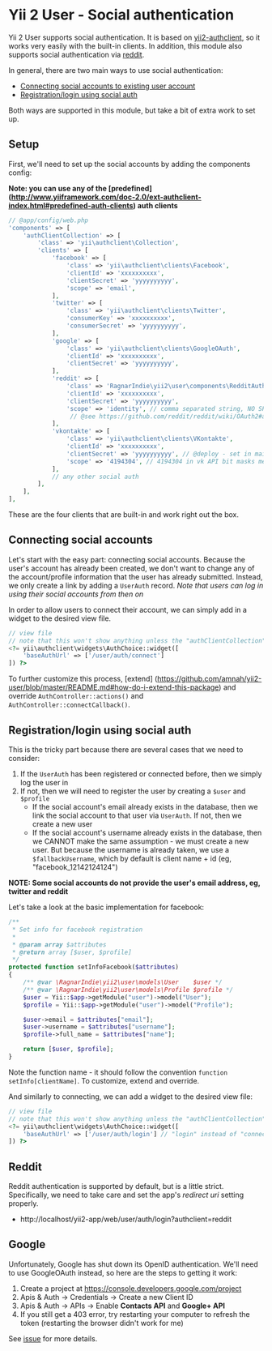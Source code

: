 Yii 2 User - Social authentication
=========

Yii 2 User supports social authentication. It is based on
[yii2-authclient](https://github.com/yiisoft/yii2-authclient), so it works very easily with
the built-in clients[](https://github.com/yiisoft/yii2-authclient#predefined-auth-clients).
In addition, this module also supports social authentication via
[reddit](components/RedditAuth.php).

In general, there are two main ways to use social authentication:

* [Connecting social accounts to existing user account](#connecting-social-accounts)
* [Registration/login using social auth](#registrationlogin-using-social-auth)

Both ways are supported in this module, but take a bit of extra work to set up.

## Setup

First, we'll need to set up the social accounts by adding the components config:

**Note: you can use any of the [predefined]
(http://www.yiiframework.com/doc-2.0/ext-authclient-index.html#predefined-auth-clients) 
auth clients**

```php
// @app/config/web.php
'components' => [
    'authClientCollection' => [
        'class' => 'yii\authclient\Collection',
        'clients' => [
            'facebook' => [
                'class' => 'yii\authclient\clients\Facebook',
                'clientId' => 'xxxxxxxxxx',
                'clientSecret' => 'yyyyyyyyyy',
                'scope' => 'email',
            ],
            'twitter' => [
                'class' => 'yii\authclient\clients\Twitter',
                'consumerKey' => 'xxxxxxxxxx',
                'consumerSecret' => 'yyyyyyyyyy',
            ],
            'google' => [
                'class' => 'yii\authclient\clients\GoogleOAuth',
                'clientId' => 'xxxxxxxxxx',
                'clientSecret' => 'yyyyyyyyyy',
            ],
            'reddit' => [
                'class' => 'RagnarIndie\yii2\user\components\RedditAuth',
                'clientId' => 'xxxxxxxxxx',
                'clientSecret' => 'yyyyyyyyyy',
                'scope' => 'identity', // comma separated string, NO SPACES
                 // @see https://github.com/reddit/reddit/wiki/OAuth2#authorization
            ],
            'vkontakte' => [
                'class' => 'yii\authclient\clients\VKontakte',
                'clientId' => 'xxxxxxxxxx',
                'clientSecret' => 'yyyyyyyyyy', // @deploy - set in main-local.php
                'scope' => '4194304', // 4194304 in vk API bit masks means 'email'
            ],
            // any other social auth
        ],
    ],
],
```

These are the four clients that are built-in and work right out the box.

## Connecting social accounts

Let's start with the easy part: connecting social accounts. Because the user's account has
already been created, we don't want to change any of the account/profile information that
the user has already submitted. Instead, we only create a link by adding a ```UserAuth```
record. *Note that users can log in using their social accounts from then on*

In order to allow users to connect their account, we can simply add in a widget to the desired
view file.

```php
// view file
// note that this won't show anything unless the "authClientCollection" component is set up
<?= yii\authclient\widgets\AuthChoice::widget([
    'baseAuthUrl' => ['/user/auth/connect']
]) ?>
```

To further customize this process, [extend]
(https://github.com/amnah/yii2-user/blob/master/README.md#how-do-i-extend-this-package)
 and override ```AuthController::actions()``` and ```AuthController::connectCallback()```.

## Registration/login using social auth

This is the tricky part because there are several cases that we need to consider:

1. If the ```UserAuth``` has been registered or connected before, then we simply log the user in
2. If not, then we will need to register the user by creating a ```$user``` and ```$profile```
    * If the social account's email already exists in the database, then we link the social
    account to that user via ```UserAuth```. If not, then we create a new user
    * If the social account's username already exists in the database, then we CANNOT make the
    same assumption - we must create a new user. But because the username is already taken, we
    use a ```$fallbackUsername```, which by default is client name + id
    (eg, "facebook_12142124124")

**NOTE: Some social accounts do not provide the user's email address, eg, twitter and reddit**

Let's take a look at the basic implementation for facebook:

```php
/**
 * Set info for facebook registration
 *
 * @param array $attributes
 * @return array [$user, $profile]
 */
protected function setInfoFacebook($attributes)
{
    /** @var \RagnarIndie\yii2\user\models\User    $user */
    /** @var \RagnarIndie\yii2\user\models\Profile $profile */
    $user = Yii::$app->getModule("user")->model("User");
    $profile = Yii::$app->getModule("user")->model("Profile");

    $user->email = $attributes["email"];
    $user->username = $attributes["username"];
    $profile->full_name = $attributes["name"];

    return [$user, $profile];
}
```

Note the function name - it should follow the convention ```function setInfo[clientName]```. 
To customize, extend and override.

And similarly to connecting, we can add a widget to the desired view file:

```php
// view file
// note that this won't show anything unless the "authClientCollection" component is set up
<?= yii\authclient\widgets\AuthChoice::widget([
    'baseAuthUrl' => ['/user/auth/login'] // "login" instead of "connect"
]) ?>
```

## Reddit

Reddit authentication is supported by default, but is a little strict. Specifically, we need to
take care and set the app's *redirect uri* setting properly.

* http://localhost/yii2-app/web/user/auth/login?authclient=reddit

## Google

Unfortunately, Google has shut down its OpenID authentication. We'll need to use GoogleOAuth
instead, so here are the steps to getting it work:

1. Create a project at https://console.developers.google.com/project
2. Apis & Auth -> Credentials -> Create a new Client ID
3. Apis & Auth -> APIs -> Enable **Contacts API** and **Google+ API**
4. If you still get a 403 error, try restarting your computer to refresh the token
(restarting the browser didn't work for me)

See [issue](https://github.com/amnah/yii2-user/issues/25) for more details.